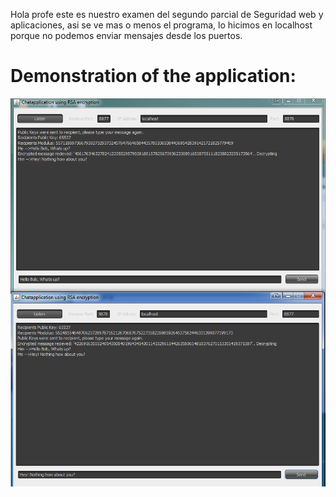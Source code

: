 Hola profe este es nuestro examen del segundo parcial de Seguridad web y aplicaciones, asi se ve mas o menos el programa, lo hicimos en localhost porque no podemos enviar mensajes desde los puertos.

# Demonstration of the application:
![alt tag](https://github.com/HasseNasse/Chat-application-with-RSA-encryption/blob/master/.jar%20files/demo.png)
